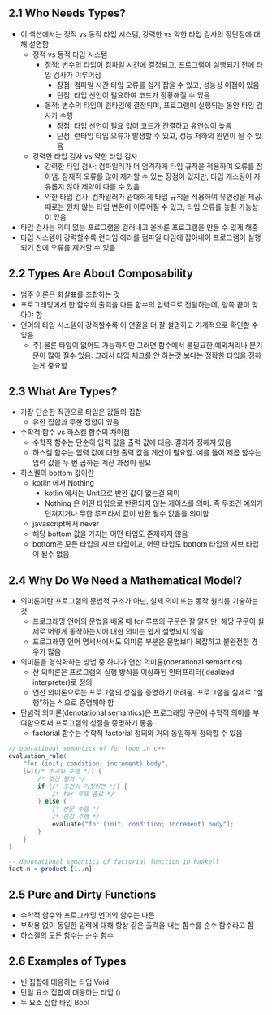 ## 2.1 Who Needs Types?
- 이 섹션에서는 정적 vs 동적 타입 시스템, 강력한 vs 약한 타입 검사의 장단점에 대해 설명함
    - 정적 vs 동적 타입 시스템
        - 정적: 변수의 타입이 컴파일 시간에 결정되고, 프로그램이 실행되기 전에 타입 검사가 이루어짐
            - 장점: 컴파일 시간 타입 오류를 쉽게 잡을 수 있고, 성능상 이점이 있음
            - 단점: 타입 선언이 필요하여 코드가 장황해질 수 있음
        - 동적: 변수의 타입이 런타임에 결정되며, 프로그램이 실행되는 동안 타입 검사가 수행
            - 장점: 타입 선언이 필요 없어 코드가 간결하고 유연성이 높음
            - 단점: 런타임 타입 오류가 발생할 수 있고, 성능 저하의 원인이 될 수 있음
    - 강력한 타입 검사 vs 약한 타입 검사
        - 강력한 타입 검사: 컴파일러가 더 엄격하게 타입 규칙을 적용하여 오류를 잡아냄. 잠재적 오류를 많이 제거할 수 있는 장점이 있지만, 타입 캐스팅이 자유롭지 않아 제약이 따를 수 있음
        - 약한 타입 검사: 컴파일러가 관대하게 타입 규칙을 적용하여 유연성을 제공. 때로는 원치 않는 타입 변환이 이루어질 수 있고, 타입 오류를 놓칠 가능성이 있음
- 타입 검사는 의미 없는 프로그램을 걸러내고 올바른 프로그램을 만들 수 있게 해줌
- 타입 시스템이 강력할수록 런타임 에러를 컴파일 타임에 잡아내어 프로그램이 실행되기 전에 오류를 제거할 수 있음

## 2.2 Types Are About Composability
- 범주 이론은 화살표를 조합하는 것
- 프로그래밍에서 한 함수의 출력을 다른 함수의 입력으로 전달하는데, 양쪽 끝이 맞아야 함
- 언어의 타입 시스템이 강력할수록 이 연결을 더 잘 설명하고 기계적으로 확인할 수 있음
    - 주) 물론 타입이 없어도 가능하지만 그러면 함수에서 불필요한 예외처리나 분기문이 많아 질수 있음. 그래서 타입 체크를 안 하는것 보다는 정확한 타입을 정하는게 중요함

## 2.3 What Are Types?
- 가장 단순한 직관으로 타입은 값들의 집합
    - 유한 집합과 무한 집합이 있음
- 수학적 함수 vs 하스켈 함수의 차이점
    - 수학적 함수는 단순히 입력 값을 출력 값에 대응. 결과가 정해져 있음
    - 하스켈 함수는 입력 값에 대한 출력 값을 계산이 필요함. 예를 들어 제곱 함수는 입력 값을 두 번 곱하는 계산 과정이 필요
- 하스켈의 bottom 값이란
    - kotlin 에서 Nothing
        - kotlin 에서는 Unit으로 반환 값이 없는걸 의미
        - Nothing 은 어떤 타입으로 반환되지 않는 케이스를 의미. 즉 무조건 예외가 던져지거나 무한 루프라서 값이 반환 될수 없음을 의미함
    - javascript에서 never
    - 해당 bottom 값을 가지는 어떤 타입도 존재하지 않음
    - bottom은 모든 타입의 서브 타입이고, 어떤 타입도 bottom 타입의 서브 타입이 될수 없음

## 2.4 Why Do We Need a Mathematical Model?
- 의미론이란 프로그램의 문법적 구조가 아닌, 실제 의미 또는 동작 원리를 기술하는 것
    - 프로그래밍 언어의 문법을 배울 때 for 루프의 구문은 잘 알지만, 해당 구문이 실제로 어떻게 동작하는지에 대한 의미는 쉽게 설명되지 않음
    - 프로그래밍 언어 명세서에서도 의미론 부분은 문법보다 복잡하고 불완전한 경우가 많음
- 의미론을 형식화하는 방법 중 하나가 연산 의미론(operational semantics)
    - 산 의미론은 프로그램의 실행 방식을 이상화된 인터프리터(idealized interpreter)로 정의
    - 연산 의미론으로는 프로그램의 성질을 증명하기 어려움. 프로그램을 실제로 "실행"하는 식으로 증명해야 함
- 단념적 의미론(denotational semantics)은 프로그래밍 구문에 수학적 의미를 부여함으로써 프로그램의 성질을 증명하기 좋음
    - factorial 함수는 수학적 factorial 정의와 거의 동일하게 정의할 수 있음

``` cpp
// operational semantics of for loop in c++
evaluation_rule(
    "for (init; condition; increment) body",
    [&](/* 초기화 수행 */) {
        /* 조건 평가 */
        if (/* 조건이 거짓이면 */) {
            /* for 루프 종료 */
        } else {
            /* 본문 수행 */
            /* 증감 수행 */
            evaluate("for (init; condition; increment) body");
        }
    }
)
```
``` haskell
-- denotational semantics of factorial function in haskell
fact n = product [1..n]
```

## 2.5 Pure and Dirty Functions
- 수학적 함수와 프로그래밍 언어의 함수는 다름
- 부작용 없이 동일한 입력에 대해 항상 같은 출력을 내는 함수를 순수 함수라고 함
- 하스켈의 모든 함수는 순수 함수

## 2.6 Examples of Types
- 빈 집합에 대응하는 타입 Void
- 단일 요소 집합에 대응하는 타입 ()
- 두 요소 집합 타입 Bool
